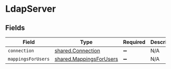 # LdapServer


## Fields

| Field                                                                     | Type                                                                      | Required                                                                  | Description                                                               |
| ------------------------------------------------------------------------- | ------------------------------------------------------------------------- | ------------------------------------------------------------------------- | ------------------------------------------------------------------------- |
| `connection`                                                              | [shared.Connection](../../../sdk/models/shared/connection.md)             | :heavy_minus_sign:                                                        | N/A                                                                       |
| `mappingsForUsers`                                                        | [shared.MappingsForUsers](../../../sdk/models/shared/mappingsforusers.md) | :heavy_minus_sign:                                                        | N/A                                                                       |